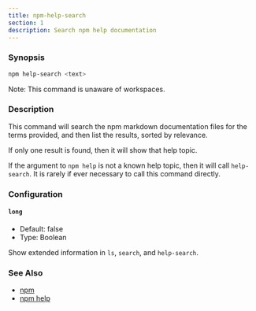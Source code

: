 ```yaml
---
title: npm-help-search
section: 1
description: Search npm help documentation
---
```


### Synopsis

```bash
npm help-search <text>
```

Note: This command is unaware of workspaces.

### Description

This command will search the npm markdown documentation files for the terms
provided, and then list the results, sorted by relevance.

If only one result is found, then it will show that help topic.

If the argument to `npm help` is not a known help topic, then it will call
`help-search`. It is rarely if ever necessary to call this command
directly.

### Configuration

#### `long`

* Default: false
* Type: Boolean

Show extended information in `ls`, `search`, and `help-search`.

### See Also

* [npm](/commands/npm)
* [npm help](/commands/npm-help)
